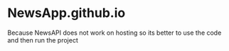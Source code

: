 # NewsApp.github.io

Because NewsAPI does not work on hosting so its better to use the code and then run the project
